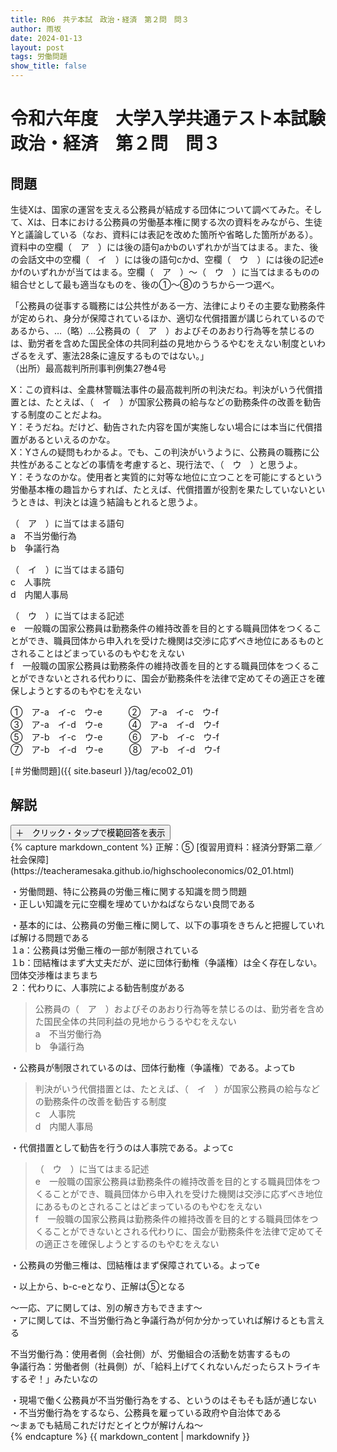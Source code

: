 ```yaml
---
title: R06　共テ本試　政治・経済　第２問　問３
author: 雨坂
date: 2024-01-13
layout: post
tags: 労働問題
show_title: false
---
```

  
# 令和六年度　大学入学共通テスト本試験　政治・経済　第２問　問３  
  
## 問題  
生徒Xは、国家の運営を支える公務員が結成する団体について調べてみた。そして、Xは、日本における公務員の労働基本権に関する次の資料をみながら、生徒Yと議論している（なお、資料には表記を改めた箇所や省略した箇所がある）。資料中の空欄（　ア　）には後の語句aかbのいずれかが当てはまる。また、後の会話文中の空欄（　イ　）には後の語句cかd、空欄（　ウ　）には後の記述eかfのいずれかが当てはまる。空欄（　ア　）〜（　ウ　）に当てはまるものの組合せとして最も適当なものを、後の①〜⑧のうちから一つ選べ。  
  
「公務員の従事する職務には公共性がある一方、法律によりその主要な勤務条件が定められ、身分が保障されているほか、適切な代償措置が講じられているのであるから、…（略）…公務員の（　ア　）およびそのあおり行為等を禁じるのは、勤労者を含めた国民全体の共同利益の見地からうるやむをえない制度といわざるをえず、憲法28条に違反するものではない。」  
（出所）最高裁判所刑事判例集27巻4号  
  
X：この資料は、全農林警職法事件の最高裁判所の判決だね。判決がいう代償措置とは、たとえば、（　イ　）が国家公務員の給与などの勤務条件の改善を勧告する制度のことだよね。  
Y：そうだね。だけど、勧告された内容を国が実施しない場合には本当に代償措置があるといえるのかな。  
X：Yさんの疑問もわかるよ。でも、この判決がいうように、公務員の職務に公共性があることなどの事情を考慮すると、現行法で、（　ウ　）と思うよ。  
Y：そうなのかな。使用者と実質的に対等な地位に立つことを可能にするという労働基本権の趣旨からすれば、たとえば、代償措置が役割を果たしていないというときは、判決とは違う結論もとれると思うよ。  
  
（　ア　）に当てはまる語句  
a　不当労働行為  
b　争議行為  
  
（　イ　）に当てはまる語句  
c　人事院  
d　内閣人事局  
  
（　ウ　）に当てはまる記述  
e　一般職の国家公務員は勤務条件の維持改善を目的とする職員団体をつくることができ、職員団体から申入れを受けた機関は交渉に応ずべき地位にあるものとされることはどまっているのもやむをえない  
f　一般職の国家公務員は勤務条件の維持改善を目的とする職員団体をつくることができないとされる代わりに、国会が勤務条件を法律で定めてその適正さを確保しようとするのもやむをえない  
  
①　ア-a　イ-c　ウ-e　　　②　ア-a　イ-c　ウ-f  
③　ア-a　イ-d　ウ-e　　　④　ア-a　イ-d　ウ-f  
⑤　ア-b　イ-c　ウ-e　　　⑥　ア-b　イ-c　ウ-f  
⑦　ア-b　イ-d　ウ-e　　　⑧　ア-b　イ-d　ウ-f  
  
[＃労働問題]({{ site.baseurl }}/tag/eco02_01)  
  
## 解説  
<div class="collapsible">
  <button class="collapsible-button">＋　クリック・タップで模範回答を表示</button>
  <div class="collapsible-content">
    {% capture markdown_content %}
正解：⑤  
[復習用資料：経済分野第二章／社会保障](https://teacheramesaka.github.io/highschooleconomics/02_01.html)   
  
・労働問題、特に公務員の労働三権に関する知識を問う問題  
・正しい知識を元に空欄を埋めていかねばならない良問である  
  
・基本的には、公務員の労働三権に関して、以下の事項をきちんと把握していれば解ける問題である  
１a：公務員は労働三権の一部が制限されている  
１b：団結権はまず大丈夫だが、逆に団体行動権（争議権）は全く存在しない。団体交渉権はまちまち  
２：代わりに、人事院による勧告制度がある  
  
>公務員の（　ア　）およびそのあおり行為等を禁じるのは、勤労者を含めた国民全体の共同利益の見地からうるやむをえない  
>a　不当労働行為  
>b　争議行為  
  
・公務員が制限されているのは、団体行動権（争議権）である。よってb  
  
>判決がいう代償措置とは、たとえば、（　イ　）が国家公務員の給与などの勤務条件の改善を勧告する制度  
>c　人事院  
>d　内閣人事局  
  
・代償措置として勧告を行うのは人事院である。よってc  
  
>（　ウ　）に当てはまる記述  
>e　一般職の国家公務員は勤務条件の維持改善を目的とする職員団体をつくることができ、職員団体から申入れを受けた機関は交渉に応ずべき地位にあるものとされることはどまっているのもやむをえない  
>f　一般職の国家公務員は勤務条件の維持改善を目的とする職員団体をつくることができないとされる代わりに、国会が勤務条件を法律で定めてその適正さを確保しようとするのもやむをえない  
  
・公務員の労働三権は、団結権はまず保障されている。よってe  
  
・以上から、b-c-eとなり、正解は⑤となる  
  
～一応、アに関しては、別の解き方もできます～  
・アに関しては、不当労働行為と争議行為が何か分かっていれば解けるとも言える  
  
不当労働行為：使用者側（会社側）が、労働組合の活動を妨害するもの  
争議行為：労働者側（社員側）が、「給料上げてくれないんだったらストライキするぞ！」みたいなの  
  
・現場で働く公務員が不当労働行為をする、というのはそもそも話が通じない  
・不当労働行為をするなら、公務員を雇っている政府や自治体である  
～まぁでも結局これだけだとイとウが解けんね～  
    {% endcapture %}
    {{ markdown_content | markdownify }}
  </div>
</div>
